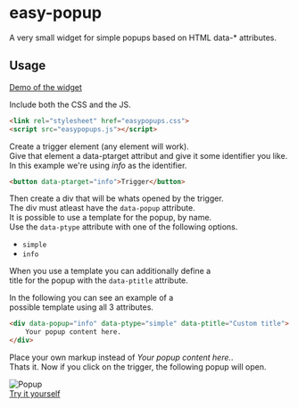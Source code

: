 # easy-popup

A very small widget for simple popups based on HTML data-* attributes.

## Usage

[Demo of the widget](https://veteri.github.io/easy-popup/)

Include both the CSS and the JS.

```html
<link rel="stylesheet" href="easypopups.css">
<script src="easypopups.js"></script>
```

Create a trigger element (any element will work).  
Give that element a data-ptarget attribut and give it some identifier you like.  
In this example we're using *info* as the identifier.  

```html
<button data-ptarget="info">Trigger</button>
```

Then create a div that will be whats opened by the trigger.  
The div must atleast have the `data-popup` attribute.  
It is possible to use a template for the popup, by name.  
Use the `data-ptype` attribute with one of the following options.  

- `simple`
- `info`

When you use a template you can additionally define a  
title for the popup with the `data-ptitle` attribute.  

In the following you can see an example of a  
possible template using all 3 attributes.  

```html
<div data-popup="info" data-ptype="simple" data-ptitle="Custom title">
    Your popup content here.
</div>
```

Place your own markup instead of *Your popup content here.*.  
Thats it. Now if you click on the trigger, the following popup will open.  

![Popup](https://image.prntscr.com/image/K_NeLxyORxCyGxZoLt_vFg.png)  
[Try it yourself](https://veteri.github.io/easy-popup/)



